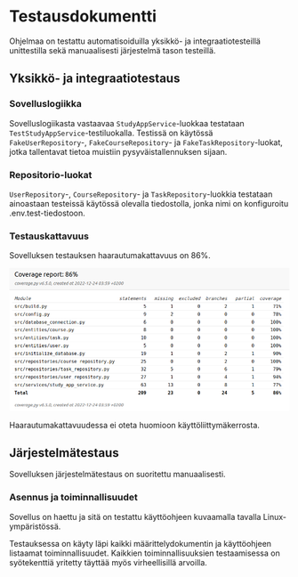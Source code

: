 # Testausdokumentti

Ohjelmaa on testattu automatisoiduilla yksikkö- ja integraatiotesteillä unittestilla sekä manuaalisesti järjestelmä tason testeillä.

## Yksikkö- ja integraatiotestaus

### Sovelluslogiikka

Sovelluslogiikasta vastaavaa `StudyAppService`-luokkaa testataan `TestStudyAppService`-testiluokalla. Testissä on käytössä `FakeUserRepository`-, `FakeCourseRepository`- ja `FakeTaskRepository`-luokat, jotka tallentavat tietoa muistiin pysyväistallennuksen sijaan.

### Repositorio-luokat

`UserRepository`-, `CourseRepository`- ja `TaskRepository`-luokkia testataan ainoastaan testeissä käytössä olevalla tiedostolla, jonka nimi on konfiguroitu .env.test-tiedostoon.

### Testauskattavuus

Sovelluksen testauksen haarautumakattavuus on 86%.

![kuva](https://github.com/erjavaskivuori/ot-harjoitustyo/blob/main/study-app/dokumentaatio/kuvat/testikattavuus.png)

Haarautumakattavuudessa ei oteta huomioon käyttöliittymäkerrosta.

## Järjestelmätestaus

Sovelluksen järjestelmätestaus on suoritettu manuaalisesti.

### Asennus ja toiminnallisuudet

Sovellus on haettu ja sitä on testattu käyttöohjeen kuvaamalla tavalla Linux-ympäristössä.

Testauksessa on käyty läpi kaikki määrittelydokumentin ja käyttöohjeen listaamat toiminnallisuudet. Kaikkien toiminnallisuuksien testaamisessa on syötekenttiä yritetty täyttää myös virheellisillä arvoilla.